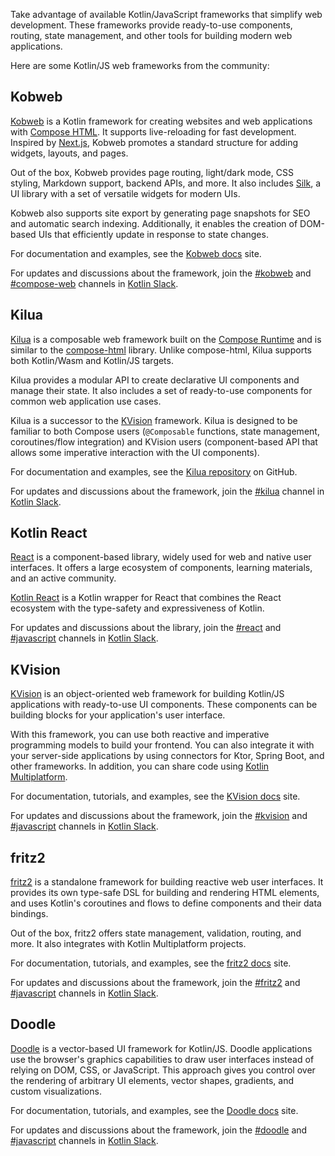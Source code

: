 [//]: # (title: Kotlin/JS frameworks)

Take advantage of available Kotlin/JavaScript frameworks that simplify web development. 
These frameworks provide ready-to-use components, routing, state management, and other tools for building modern web applications.

Here are some Kotlin/JS web frameworks from the community:

## Kobweb

[Kobweb](https://kobweb.varabyte.com/) is a Kotlin framework for creating websites and web applications with [Compose HTML](https://github.com/JetBrains/compose-multiplatform?tab=readme-ov-file#compose-html). It 
supports live-reloading for fast development. Inspired by [Next.js](https://nextjs.org/), Kobweb promotes a standard structure for adding widgets, layouts,
and pages.

Out of the box, Kobweb provides page routing, light/dark mode, CSS styling, Markdown support, backend APIs, and more.
It also includes [Silk](https://silk-ui.netlify.app/), a UI library with a set of versatile widgets for modern UIs.

Kobweb also supports site export by generating page snapshots
for SEO and automatic search indexing. Additionally, it enables the creation of DOM-based UIs that efficiently update in response to state changes.

For documentation and examples, see the [Kobweb docs](https://kobweb.varabyte.com/docs/getting-started/what-is-kobweb) site.

For updates and discussions about the framework, join the [#kobweb](https://kotlinlang.slack.com/archives/C04RTD72RQ8) and
[#compose-web](https://kotlinlang.slack.com/archives/C01F2HV7868) channels in [Kotlin Slack](https://surveys.jetbrains.com/s3/kotlin-slack-sign-up).

## Kilua

[Kilua](https://kilua.dev/) is a composable web framework built on the [Compose Runtime](https://developer.android.com/jetpack/androidx/releases/compose-runtime) and
is similar to the [compose-html](https://github.com/JetBrains/compose-multiplatform#compose-html)
library. Unlike compose-html, Kilua supports both Kotlin/Wasm and Kotlin/JS targets.

Kilua provides a modular API to create declarative UI components and manage their state.
It also includes a set of
ready-to-use components for common web application use cases.

Kilua is a successor to the [KVision](https://kvision.io) framework. Kilua is designed to be
familiar to both Compose users (`@Composable` functions, state management, coroutines/flow integration) and
KVision users (component-based API that allows some imperative interaction with the UI components).

For documentation and examples, see the [Kilua repository](https://github.com/rjaros/kilua?tab=readme-ov-file#building-and-running-the-examples) on GitHub.

For updates and discussions about the framework, join the [#kilua](https://kotlinlang.slack.com/archives/C06UAH52PA7) channel in [Kotlin Slack](https://surveys.jetbrains.com/s3/kotlin-slack-sign-up).

## Kotlin React

[React](https://react.dev/) is a component-based library, widely used for web and native user interfaces. 
It offers a large ecosystem of components, 
learning materials, and an active community.

[Kotlin React](https://github.com/JetBrains/kotlin-wrappers/blob/master/docs/guide/react.md) is a Kotlin wrapper for React
that combines the React ecosystem with the type-safety and expressiveness of Kotlin.

For updates and discussions about the library, join the [#react](https://kotlinlang.slack.com/messages/react) and
[#javascript](https://kotlinlang.slack.com/archives/C0B8L3U69) channels in [Kotlin Slack](https://surveys.jetbrains.com/s3/kotlin-slack-sign-up).

## KVision

[KVision](https://kvision.io) is an object-oriented web framework for building Kotlin/JS applications with ready-to-use UI components.
These components can be building blocks for your application's user interface.

With this framework, you can use both reactive and imperative programming models to build your frontend. You can also 
integrate it with your server-side applications by using connectors for Ktor, Spring Boot, and other frameworks. 
In addition, you can share code using [Kotlin Multiplatform](https://kotlinlang.org/docs/multiplatform/get-started.html).

For documentation, tutorials, and examples, see the [KVision docs](https://kvision.io/#docs) site.

For updates and discussions about the framework, join the [#kvision](https://kotlinlang.slack.com/messages/kvision) and
[#javascript](https://kotlinlang.slack.com/archives/C0B8L3U69) channels in [Kotlin Slack](https://surveys.jetbrains.com/s3/kotlin-slack-sign-up).

## fritz2

[fritz2](https://www.fritz2.dev) is a standalone framework for building reactive web user interfaces. It provides its own type-safe DSL for building
and rendering HTML elements, and uses Kotlin's coroutines and flows to define components and their data bindings.

Out of the box, fritz2 offers state management, validation, routing, and more. It also integrates with Kotlin Multiplatform projects.

For documentation, tutorials, and examples, see the [fritz2 docs](https://www.fritz2.dev/docs/) site.

For updates and discussions about the framework, join the [#fritz2](https://kotlinlang.slack.com/messages/fritz2) and
[#javascript](https://kotlinlang.slack.com/archives/C0B8L3U69) channels in [Kotlin Slack](https://surveys.jetbrains.com/s3/kotlin-slack-sign-up).

## Doodle

[Doodle](https://nacular.github.io/doodle/) is a vector-based UI framework for Kotlin/JS. Doodle applications use the browser's graphics capabilities to draw
user interfaces instead of relying on DOM, CSS, or JavaScript. This approach gives you control
over the rendering of arbitrary UI elements, vector shapes, gradients, and custom visualizations.

For documentation, tutorials, and examples, see the [Doodle docs](https://nacular.github.io/doodle/docs/introduction/) site.

For updates and discussions about the framework, join the [#doodle](https://kotlinlang.slack.com/messages/doodle) and
[#javascript](https://kotlinlang.slack.com/archives/C0B8L3U69) channels in [Kotlin Slack](https://surveys.jetbrains.com/s3/kotlin-slack-sign-up).